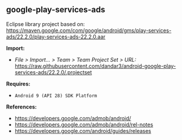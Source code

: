 ## google-play-services-ads

Eclipse library project based on:<br/>
https://maven.google.com/com/google/android/gms/play-services-ads/22.2.0/play-services-ads-22.2.0.aar

**Import:**
- _File > Import... > Team > Team Project Set > URL:_<br/>
  https://raw.githubusercontent.com/dandar3/android-google-play-services-ads/22.2.0/.projectset

**Requires:**
- `Android 9 (API 28) SDK Platform`

**References:**
- https://developers.google.com/admob/android/
- https://developers.google.com/admob/android/rel-notes
- https://developers.google.com/android/guides/releases